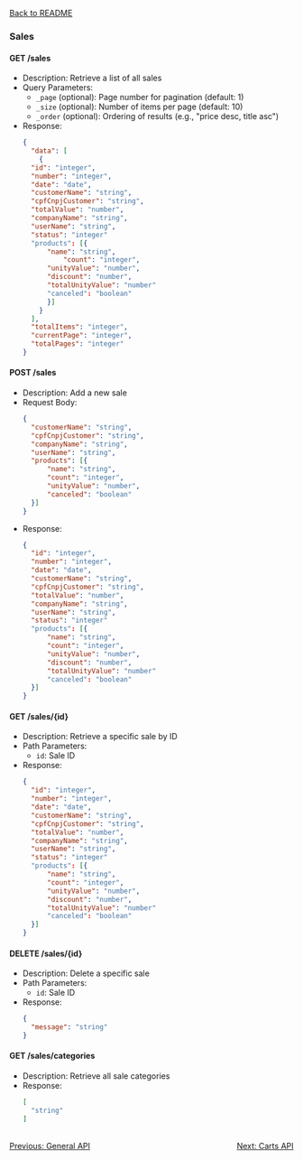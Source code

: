 [Back to README](../README.md)

### Sales

#### GET /sales
- Description: Retrieve a list of all sales
- Query Parameters:
  - `_page` (optional): Page number for pagination (default: 1)
  - `_size` (optional): Number of items per page (default: 10)
  - `_order` (optional): Ordering of results (e.g., "price desc, title asc")
- Response: 
  ```json
  {
    "data": [
      {
	"id": "integer",
	"number": "integer",
	"date": "date",
	"customerName": "string",
	"cpfCnpjCustomer": "string",
	"totalValue": "number",
	"companyName": "string",
	"userName": "string",
	"status": "integer"
	"products": [{
		"name": "string",
        	"count": "integer",
		"unityValue": "number",
		"discount": "number",
		"totalUnityValue": "number"
		"canceled": "boolean"
        }]
      }
    ],
    "totalItems": "integer",
    "currentPage": "integer",
    "totalPages": "integer"
  }
  ```

#### POST /sales
- Description: Add a new sale
- Request Body:
  ```json
  {
	"customerName": "string",
	"cpfCnpjCustomer": "string",
	"companyName": "string",
	"userName": "string",
	"products": [{
		"name": "string",
		"count": "integer",
		"unityValue": "number",
		"canceled": "boolean"
	}]
  }
  ```
- Response: 
  ```json
  {
	"id": "integer",
	"number": "integer",
	"date": "date",
	"customerName": "string",
	"cpfCnpjCustomer": "string",
	"totalValue": "number",
	"companyName": "string",
	"userName": "string",
	"status": "integer"
	"products": [{
		"name": "string",
		"count": "integer",
		"unityValue": "number",
		"discount": "number",
		"totalUnityValue": "number"
		"canceled": "boolean"
	}]
  }
  ```

#### GET /sales/{id}
- Description: Retrieve a specific sale by ID
- Path Parameters:
  - `id`: Sale ID
- Response: 
  ```json
  {
	"id": "integer",
	"number": "integer",
	"date": "date",
	"customerName": "string",
	"cpfCnpjCustomer": "string",
	"totalValue": "number",
	"companyName": "string",
	"userName": "string",
	"status": "integer"
	"products": [{
		"name": "string",
		"count": "integer",
		"unityValue": "number",
		"discount": "number",
		"totalUnityValue": "number"
		"canceled": "boolean"
	}]
  }
  ```

#### DELETE /sales/{id}
- Description: Delete a specific sale
- Path Parameters:
  - `id`: Sale ID
- Response: 
  ```json
  {
    "message": "string"
  }
  ```

#### GET /sales/categories
- Description: Retrieve all sale categories
- Response: 
  ```json
  [
    "string"
  ]
  ```

<br>
<div style="display: flex; justify-content: space-between;">
  <a href="./general-api.md">Previous: General API</a>
  <a href="./carts-api.md">Next: Carts API</a>
</div>

